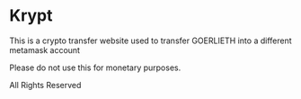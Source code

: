 # Krypt
This is a crypto transfer website used to transfer GOERLIETH into a different metamask account


Please do not use this for monetary purposes.


All Rights Reserved
